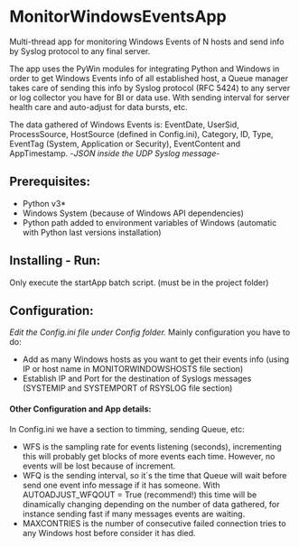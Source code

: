 # MonitorWindowsEventsApp
Multi-thread app for monitoring Windows Events of N hosts and send info by Syslog protocol to any final server.

The app uses the PyWin modules for integrating Python and Windows in order to get Windows Events info of all established host, 
a Queue manager takes care of sending this info by Syslog protocol (RFC 5424) to any server or log collector you have for BI or data use. 
With sending interval for server health care and auto-adjust for data bursts, etc.

The data gathered of Windows Events is: EventDate, UserSid, ProcessSource, HostSource (defined in Config.ini), Category, ID, Type, 
EventTag (System, Application or Security), EventContent and AppTimestamp. -*JSON inside the UDP Syslog message*-

## Prerequisites:
- Python v3*
- Windows System (because of Windows API dependencies)
- Python path added to environment variables of Windows (automatic with Python last versions installation) 

## Installing - Run:
Only execute the startApp batch script. (must be in the project folder)

## Configuration:
*Edit the Config.ini file under Config folder.*
Mainly configuration you have to do:
- Add as many Windows hosts as you want to get their events info (using IP or host name in MONITORWINDOWSHOSTS file section)
- Establish IP and Port for the destination of Syslogs messages (SYSTEMIP and SYSTEMPORT of RSYSLOG file section)

#### Other Configuration and App details:
In Config.ini we have a section to timming, sending Queue, etc:
- WFS is the sampling rate for events listening (seconds), incrementing this will probably get blocks of more events each time. However, 
no events will be lost because of increment.
- WFQ is the sending interval, so it´s the time that Queue will wait before send one event info message if it has someone.
With AUTOADJUST_WFQOUT = True (recommend!) this time will be dinamically changing depending on the number of data gathered, for instance 
sending fast if many messages events are waiting.
- MAXCONTRIES is the number of consecutive failed connection tries to any Windows host before consider it has died.
